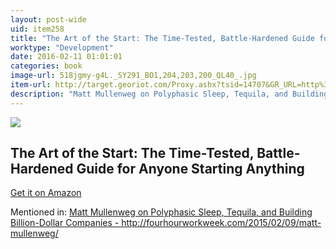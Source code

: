 ```yaml
---
layout: post-wide
uid: item258
title: "The Art of the Start: The Time-Tested, Battle-Hardened Guide for Anyone Starting Anything"
worktype: "Development"
date: 2016-02-11 01:01:01
categories: book
image-url: 518jgmy-g4L._SY291_BO1,204,203,200_QL40_.jpg
item-url: http://target.georiot.com/Proxy.ashx?tsid=14707&GR_URL=http%3A%2F%2Fwww.amazon.com%2FArt-Start-Time-Tested-Battle-Hardened-Starting%2Fdp%2F1591840562
description: "Matt Mullenweg on Polyphasic Sleep, Tequila, and Building Billion-Dollar Companies - http://fourhourworkweek.com/2015/02/09/matt-mullenweg/"
---
```

<a href="http://target.georiot.com/Proxy.ashx?tsid=14707&GR_URL=http%3A%2F%2Fwww.amazon.com%2FArt-Start-Time-Tested-Battle-Hardened-Starting%2Fdp%2F1591840562" target="blank"><img src="../../../../img/thumbs/518jgmy-g4L._SY291_BO1,204,203,200_QL40_.jpg" class="prod-img"></a>
<h2>The Art of the Start: The Time-Tested, Battle-Hardened Guide for Anyone Starting Anything</h2>
<p><a href="http://target.georiot.com/Proxy.ashx?tsid=14707&GR_URL=http%3A%2F%2Fwww.amazon.com%2FArt-Start-Time-Tested-Battle-Hardened-Starting%2Fdp%2F1591840562" target="blank">Get it on Amazon</a><p>
<p>Mentioned in: <a href="http://fourhourworkweek.com/2015/02/09/matt-mullenweg/" target="blank">Matt Mullenweg on Polyphasic Sleep, Tequila, and Building Billion-Dollar Companies - http://fourhourworkweek.com/2015/02/09/matt-mullenweg/</a></p>
